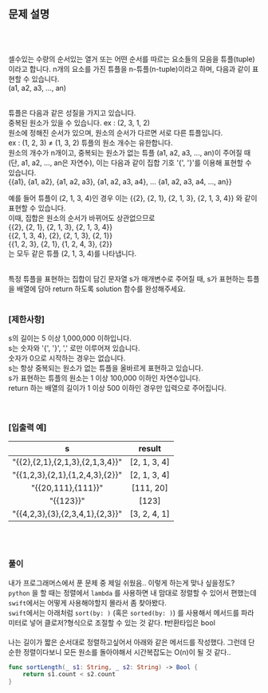 ## 문제 설명
<br>

<br>

셀수있는 수량의 순서있는 열거 또는 어떤 순서를 따르는 요소들의 모음을 튜플(tuple)이라고 합니다. n개의 요소를 가진 튜플을 n-튜플(n-tuple)이라고 하며, 다음과 같이 표현할 수 있습니다.  
(a1, a2, a3, ..., an)  
<br>

튜플은 다음과 같은 성질을 가지고 있습니다.  
중복된 원소가 있을 수 있습니다. ex : (2, 3, 1, 2)  
원소에 정해진 순서가 있으며, 원소의 순서가 다르면 서로 다른 튜플입니다.   
ex : (1, 2, 3) ≠ (1, 3, 2)
튜플의 원소 개수는 유한합니다.  
원소의 개수가 n개이고, 중복되는 원소가 없는 튜플 (a1, a2, a3, ..., an)이 주어질 때(단, a1, a2, ..., an은 자연수), 이는 다음과 같이 집합 기호 '{', '}'를 이용해 표현할 수 있습니다.  
{{a1}, {a1, a2}, {a1, a2, a3}, {a1, a2, a3, a4}, ... {a1, a2, a3, a4, ..., an}}  

예를 들어 튜플이 (2, 1, 3, 4)인 경우 이는
{{2}, {2, 1}, {2, 1, 3}, {2, 1, 3, 4}}
와 같이 표현할 수 있습니다.  
 이때, 집합은 원소의 순서가 바뀌어도 상관없으므로  
{{2}, {2, 1}, {2, 1, 3}, {2, 1, 3, 4}}   
{{2, 1, 3, 4}, {2}, {2, 1, 3}, {2, 1}}  
{{1, 2, 3}, {2, 1}, {1, 2, 4, 3}, {2}}  
는 모두 같은 튜플 (2, 1, 3, 4)를 나타냅니다.  
<br>

특정 튜플을 표현하는 집합이 담긴 문자열 s가 매개변수로 주어질 때, s가 표현하는 튜플을 배열에 담아 return 하도록 solution 함수를 완성해주세요.
<br>

#

### [제한사항]

s의 길이는 5 이상 1,000,000 이하입니다.  
s는 숫자와 '{', '}', ',' 로만 이루어져 있습니다.  
숫자가 0으로 시작하는 경우는 없습니다.  
s는 항상 중복되는 원소가 없는 튜플을 올바르게 표현하고 있습니다.  
s가 표현하는 튜플의 원소는 1 이상 100,000 이하인 자연수입니다.  
return 하는 배열의 길이가 1 이상 500 이하인 경우만 입력으로 주어집니다.  
<br>

#

### [입출력 예]

|s|	result|
|:----------:|:----:|
|"{{2},{2,1},{2,1,3},{2,1,3,4}}"|	[2, 1, 3, 4]|
|"{{1,2,3},{2,1},{1,2,4,3},{2}}"|	[2, 1, 3, 4]|
|"{{20,111},{111}}"|	[111, 20]|
|"{{123}}"|	[123]|
|"{{4,2,3},{3},{2,3,4,1},{2,3}}"|	[3, 2, 4, 1]|

<br>

#
### 풀이

내가 프로그래머스에서 푼 문제 중 제일 쉬웠음.. 이렇게 하는게 맞나 싶을정도?  
```python``` 을 할 때는 정렬에서 ```lambda``` 를 사용하면 내 맘대로 정렬할 수 있어서 편했는데 ```swift```에서는 어떻게 사용해야할지 몰라서 좀 찾아봤다.  
```swift```에서는 아래처럼 ```sort(by: )``` (혹은 ```sorted(by: )```) 를 사용해서 메서드를 파라미터로 넣어 클로저?형식으로 조절할 수 있는 것 같다. ❗️반환타입은 bool  

나는 길이가 짧은 순서대로 정렬하고싶어서 아래와 같은 메서드를 작성했다. 그런데 단순한 정렬이다보니 모든 원소를 돌아야해서 시간복잡도는 O(n)이 될 것 같다.. 
<br>

```swift
func sortLength(_ s1: String, _ s2: String) -> Bool {
    return s1.count < s2.count
}
```